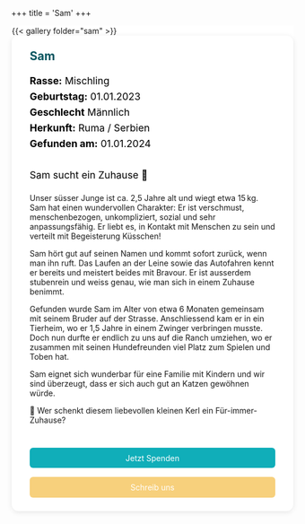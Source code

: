 +++
title = 'Sam'
+++

<div class="centered-content single-flex" style="background-color:rgb(255, 255, 255); border: 1px solid rgb(255, 255, 255);">
{{< gallery folder="sam" >}}
  <div class="news-text" style="flex: 2 1 400px; background-color: #ffffff; padding: 1.5rem 2rem; border-radius: 12px; box-shadow: 0 2px 10px rgba(0,0,0,0.1); word-break: break-word;">
    <h2 style="color:rgb(6, 85, 95); margin-top: 0;">Sam</h2>
    <p style="font-size: 1.1rem; line-height: 1.6; color: rgb(0, 0, 0);">
      <strong>Rasse:</strong> Mischling
      <br>
      <strong>Geburtstag:</strong> 01.01.2023
      <br>
      <strong>Geschlecht</strong> Männlich
      <br>
      <strong>Herkunft:</strong> Ruma / Serbien
      <br>
      <strong>Gefunden am:</strong> 01.01.2024
      <br><br>
Sam sucht ein Zuhause 🐾

Unser süsser Junge ist ca. 2,5 Jahre alt und wiegt etwa 15 kg.
Sam hat einen wundervollen Charakter: Er ist verschmust, menschenbezogen, unkompliziert, sozial und sehr anpassungsfähig.
Er liebt es, in Kontakt mit Menschen zu sein und verteilt mit Begeisterung Küsschen!

Sam hört gut auf seinen Namen und kommt sofort zurück, wenn man ihn ruft.
Das Laufen an der Leine sowie das Autofahren kennt er bereits und meistert beides mit Bravour.
Er ist ausserdem stubenrein und weiss genau, wie man sich in einem Zuhause benimmt.

Gefunden wurde Sam im Alter von etwa 6 Monaten gemeinsam mit seinem Bruder auf der Strasse.
Anschliessend kam er in ein Tierheim, wo er 1,5 Jahre in einem Zwinger verbringen musste.
Doch nun durfte er endlich zu uns auf die Ranch umziehen, wo er zusammen mit seinen Hundefreunden viel Platz zum Spielen und Toben hat.

Sam eignet sich wunderbar für eine Familie mit Kindern und wir sind überzeugt, dass er sich auch gut an Katzen gewöhnen würde.

💛 Wer schenkt diesem liebevollen kleinen Kerl ein Für-immer-Zuhause?
<br><br>

</p>
<div style="display: flex; flex-wrap: wrap; gap: 1rem; margin-top: 1.5rem;">
  <a class="cta-btn" href="/spenden/" style="background-color:rgb(16, 174, 185); color: white; padding: 0.6rem 1.2rem; border-radius: 6px; text-decoration: none; flex: 1 1 200px; text-align: center;">Jetzt Spenden</a>
  <a class="cta-btn" href="/kontakt/" style="background-color:rgb(247, 208, 124); color: white; padding: 0.6rem 1.2rem; border-radius: 6px; text-decoration: none; flex: 1 1 200px; text-align: center;">Schreib uns</a>
</div>
  </div>
</div>
